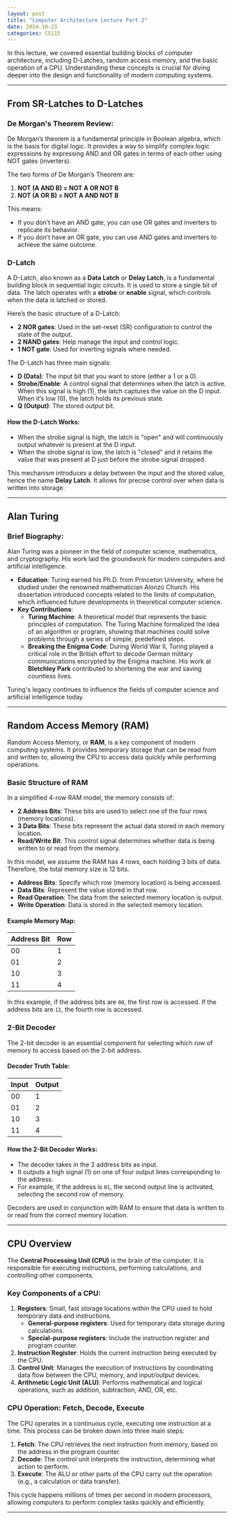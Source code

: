 ```yaml
---
layout: post
title: "Computer Architecture Lecture Part 2"
date: 2024-10-23
categories: CS115
---
```


In this lecture, we covered essential building blocks of computer architecture, including D-Latches, random access memory, and the basic operation of a CPU. Understanding these concepts is crucial for diving deeper into the design and functionality of modern computing systems.

--- 
## From SR-Latches to D-Latches

### De Morgan's Theorem Review:

De Morgan’s theorem is a fundamental principle in Boolean algebra, which is the basis for digital logic. It provides a way to simplify complex logic expressions by expressing AND and OR gates in terms of each other using NOT gates (inverters).

The two forms of De Morgan’s Theorem are:

1. **NOT (A AND B) = NOT A OR NOT B**
2. **NOT (A OR B) = NOT A AND NOT B**

This means:
- If you don’t have an AND gate, you can use OR gates and inverters to replicate its behavior.
- If you don’t have an OR gate, you can use AND gates and inverters to achieve the same outcome.

### D-Latch

A D-Latch, also known as a **Data Latch** or **Delay Latch**, is a fundamental building block in sequential logic circuits. It is used to store a single bit of data. The latch operates with a **strobe** or **enable** signal, which controls when the data is latched or stored.

Here’s the basic structure of a D-Latch:
- **2 NOR gates**: Used in the set-reset (SR) configuration to control the state of the output.
- **2 NAND gates**: Help manage the input and control logic.
- **1 NOT gate**: Used for inverting signals where needed.

The D-Latch has three main signals:
- **D (Data)**: The input bit that you want to store (either a 1 or a 0).
- **Strobe/Enable**: A control signal that determines when the latch is active. When this signal is high (1), the latch captures the value on the D input. When it’s low (0), the latch holds its previous state.
- **Q (Output)**: The stored output bit.

#### How the D-Latch Works:
- When the strobe signal is high, the latch is "open" and will continuously output whatever is present at the D input.
- When the strobe signal is low, the latch is "closed" and it retains the value that was present at D just before the strobe signal dropped.

This mechanism introduces a delay between the input and the stored value, hence the name **Delay Latch**. It allows for precise control over when data is written into storage.

---

## Alan Turing

### Brief Biography:

Alan Turing was a pioneer in the field of computer science, mathematics, and cryptography. His work laid the groundwork for modern computers and artificial intelligence.

- **Education**: Turing earned his Ph.D. from Princeton University, where he studied under the renowned mathematician Alonzo Church. His dissertation introduced concepts related to the limits of computation, which influenced future developments in theoretical computer science.
- **Key Contributions**:
  - **Turing Machine**: A theoretical model that represents the basic principles of computation. The Turing Machine formalized the idea of an algorithm or program, showing that machines could solve problems through a series of simple, predefined steps.
  - **Breaking the Enigma Code**: During World War II, Turing played a critical role in the British effort to decode German military communications encrypted by the Enigma machine. His work at **Bletchley Park** contributed to shortening the war and saving countless lives.

Turing's legacy continues to influence the fields of computer science and artificial intelligence today.

---

## Random Access Memory (RAM)

Random Access Memory, or **RAM**, is a key component of modern computing systems. It provides temporary storage that can be read from and written to, allowing the CPU to access data quickly while performing operations.

### Basic Structure of RAM

In a simplified 4-row RAM model, the memory consists of:
- **2 Address Bits**: These bits are used to select one of the four rows (memory locations).
- **3 Data Bits**: These bits represent the actual data stored in each memory location.
- **Read/Write Bit**: This control signal determines whether data is being written to or read from the memory.

In this model, we assume the RAM has 4 rows, each holding 3 bits of data. Therefore, the total memory size is 12 bits.

- **Address Bits**: Specify which row (memory location) is being accessed.
- **Data Bits**: Represent the value stored in that row.
- **Read Operation**: The data from the selected memory location is output.
- **Write Operation**: Data is stored in the selected memory location.

#### Example Memory Map:

| Address Bit | Row  |
|-------------|------|
| 00          | 1    |
| 01          | 2    |
| 10          | 3    |
| 11          | 4    |

In this example, if the address bits are `00`, the first row is accessed. If the address bits are `11`, the fourth row is accessed.

### 2-Bit Decoder

The 2-bit decoder is an essential component for selecting which row of memory to access based on the 2-bit address.

#### Decoder Truth Table:

| Input | Output |
|-------|--------|
| 00    | 1      |
| 01    | 2      |
| 10    | 3      |
| 11    | 4      |

#### How the 2-Bit Decoder Works:

- The decoder takes in the 2 address bits as input.
- It outputs a high signal (1) on one of four output lines corresponding to the address.
- For example, if the address is `01`, the second output line is activated, selecting the second row of memory.

Decoders are used in conjunction with RAM to ensure that data is written to or read from the correct memory location.

---

## CPU Overview

The **Central Processing Unit (CPU)** is the brain of the computer. It is responsible for executing instructions, performing calculations, and controlling other components.

### Key Components of a CPU:

1. **Registers**: Small, fast storage locations within the CPU used to hold temporary data and instructions.
   - **General-purpose registers**: Used for temporary data storage during calculations.
   - **Special-purpose registers**: Include the instruction register and program counter.
2. **Instruction Register**: Holds the current instruction being executed by the CPU.
3. **Control Unit**: Manages the execution of instructions by coordinating data flow between the CPU, memory, and input/output devices.
4. **Arithmetic Logic Unit (ALU)**: Performs mathematical and logical operations, such as addition, subtraction, AND, OR, etc.

### CPU Operation: Fetch, Decode, Execute

The CPU operates in a continuous cycle, executing one instruction at a time. This process can be broken down into three main steps:

1. **Fetch**: The CPU retrieves the next instruction from memory, based on the address in the program counter.
2. **Decode**: The control unit interprets the instruction, determining what action to perform.
3. **Execute**: The ALU or other parts of the CPU carry out the operation (e.g., a calculation or data transfer).

This cycle happens millions of times per second in modern processors, allowing computers to perform complex tasks quickly and efficiently.

---